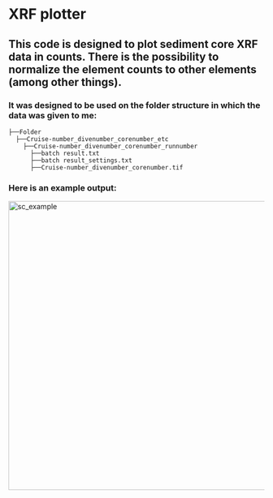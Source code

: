 # XRF plotter

## This code is designed to plot sediment core XRF data in counts. There is the possibility to normalize the element counts to other elements (among other things).

### It was designed to be used on the folder structure in which the data was given to me:


    ├──Folder
      ├──Cruise-number_divenumber_corenumber_etc
        ├──Cruise-number_divenumber_corenumber_runnumber
          ├──batch result.txt
          ├──batch result_settings.txt
          ├──Cruise-number_divenumber_corenumber.tif

### Here is an example output:

<img width="796" height="570" alt="sc_example" src="https://github.com/user-attachments/assets/5b67de6b-98f6-4b84-b57d-fe541617f6b1" />
